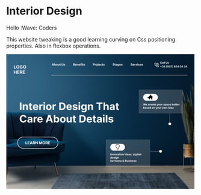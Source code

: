 # Interior Design

Hello :Wave: Coders

This website tweaking is a good learning curving on Css positioning properties.
Also in flexbox operations.

![Interior](./thumbnail.png)

